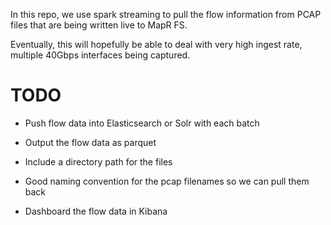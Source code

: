 In this repo, we use spark streaming to pull the flow information from PCAP files that are being
written live to MapR FS.

Eventually, this will hopefully be able to deal with very high ingest rate, multiple 40Gbps interfaces being captured.

TODO
=====

* Push flow data into Elasticsearch or Solr with each batch

* Output the flow data as parquet

* Include a directory path for the files

* Good naming convention for the pcap filenames so we can pull them back

* Dashboard the flow data in Kibana

